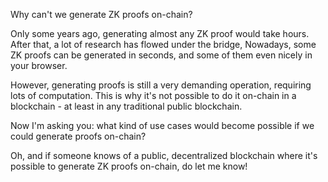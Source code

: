 Why can't we generate ZK proofs on-chain?

Only some years ago, generating almost any ZK proof would take hours. After that, a lot of research has flowed under the bridge, Nowadays, some ZK proofs can be generated in seconds, and some of them even nicely in your browser.

However, generating proofs is still a very demanding operation, requiring lots of computation. This is why it's not possible to do it on-chain in a blockchain - at least in any traditional public blockchain.

Now I'm asking you: what kind of use cases would become possible if we could generate proofs on-chain?

Oh, and if someone knows of a public, decentralized blockchain where it's possible to generate ZK proofs on-chain, do let me know!
